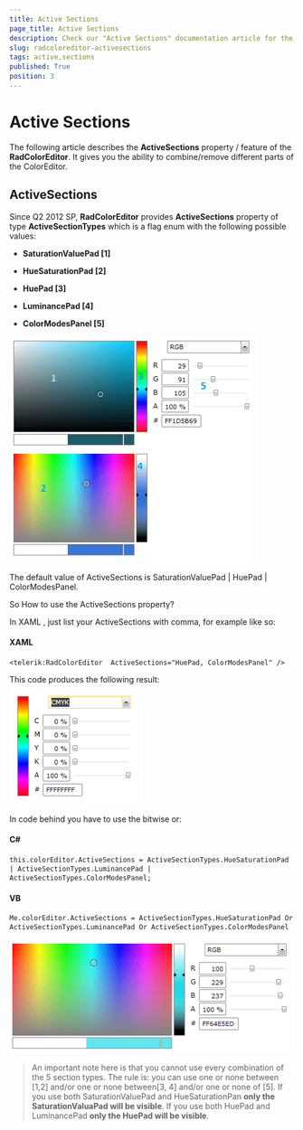 ```yaml
---
title: Active Sections
page_title: Active Sections
description: Check our "Active Sections" documentation article for the RadColorEditor WPF control.
slug: radcoloreditor-activesections
tags: active,sections
published: True
position: 3
---
```


# Active Sections

The following article describes the __ActiveSections__ property / feature of the __RadColorEditor__. It gives you the ability to combine/remove different parts of the ColorEditor.

## ActiveSections

Since Q2 2012 SP, __RadColorEditor__ provides __ActiveSections__ property of type __ActiveSectionTypes__ which is a flag enum with the following possible values:        
			
* __SaturationValuePad [1]__

* __HueSaturationPad [2]__

* __HuePad [3]__

* __LuminancePad [4]__

* __ColorModesPanel [5]__

![active Sections](images/activeSections.png)

The default value of ActiveSections is SaturationValuePad | HuePad | ColorModesPanel.		

So How to use the ActiveSections property?		

In XAML , just list your ActiveSections with comma, for example like so:

#### XAML
    <telerik:RadColorEditor  ActiveSections="HuePad, ColorModesPanel" />
		
This code produces the following result:

![active Sections 2](images/activeSections2.png)
    
In code behind you have to use the bitwise or:

#### C#
    this.colorEditor.ActiveSections = ActiveSectionTypes.HueSaturationPad | ActiveSectionTypes.LuminancePad | ActiveSectionTypes.ColorModesPanel;
		
#### VB
    Me.colorEditor.ActiveSections = ActiveSectionTypes.HueSaturationPad Or ActiveSectionTypes.LuminancePad Or ActiveSectionTypes.ColorModesPanel		

![active Sections 3](images/activeSections3.png)

>An important note here is that you cannot use every combination of the 5 section types. The rule is: you can use one or none between [1,2] and/or one or none between[3, 4] and/or one or none of [5]. If you use both SaturationValuePad and HueSaturationPan __only the SaturationValuaPad will be visible__. If you use both HuePad and LuminancePad __only the HuePad will be visible__.